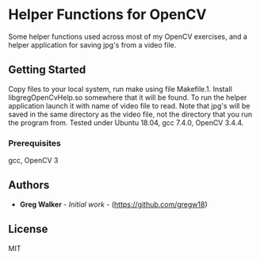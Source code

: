 # Helper Functions for OpenCV

Some helper functions used across most of my OpenCV exercises, and a helper application for
saving jpg's from a video file.

## Getting Started

Copy files to your local system, run make using file Makefile.1. Install libgregOpenCvHelp.so somewhere that it will be found. 
To run the helper application launch it with name of video file to read. Note that jpg's will be saved
in the same directory as the video file, not the directory that you run the program from.
Tested under Ubuntu 18.04, gcc 7.4.0, OpenCV 3.4.4.

### Prerequisites

gcc, OpenCV 3


## Authors

* **Greg Walker** - *Initial work* - (https://github.com/gregw18)


## License

MIT


